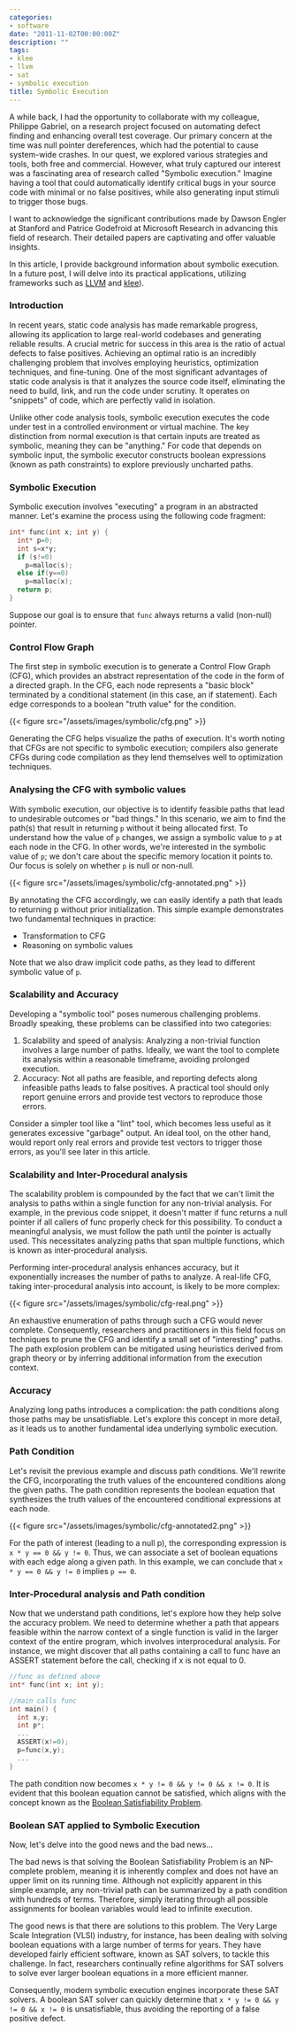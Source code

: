 ```yaml
---
categories:
- software
date: "2011-11-02T00:00:00Z"
description: ""
tags:
- klee
- llvm
- sat
- symbolic execution
title: Symbolic Execution
---
```


A while back, I had the opportunity to collaborate with my colleague, Philippe Gabriel, on a research project focused on automating defect finding and enhancing overall test coverage. Our primary concern at the time was null pointer dereferences, which had the potential to cause system-wide crashes. In our quest, we explored various strategies and tools, both free and commercial. However, what truly captured our interest was a fascinating area of research called "Symbolic execution." Imagine having a tool that could automatically identify critical bugs in your source code with minimal or no false positives, while also generating input stimuli to trigger those bugs.

I want to acknowledge the significant contributions made by Dawson Engler at Stanford and Patrice Godefroid at Microsoft Research in advancing this field of research. Their detailed papers are captivating and offer valuable insights.

In this article, I provide background information about symbolic execution. In a future post, I will delve into its practical applications, utilizing frameworks such as [LLVM](http://llvm.org/) and [klee](http://klee.llvm.org/)).

### Introduction
In recent years, static code analysis has made remarkable progress, allowing its application to large real-world codebases and generating reliable results. A crucial metric for success in this area is the ratio of actual defects to false positives. Achieving an optimal ratio is an incredibly challenging problem that involves employing heuristics, optimization techniques, and fine-tuning. One of the most significant advantages of static code analysis is that it analyzes the source code itself, eliminating the need to build, link, and run the code under scrutiny. It operates on "snippets" of code, which are perfectly valid in isolation.

Unlike other code analysis tools, symbolic execution executes the code under test in a controlled environment or virtual machine. The key distinction from normal execution is that certain inputs are treated as symbolic, meaning they can be "anything." For code that depends on symbolic input, the symbolic executor constructs boolean expressions (known as path constraints) to explore previously uncharted paths.

### Symbolic Execution
Symbolic execution involves "executing" a program in an abstracted manner. Let's examine the process using the following code fragment:

```c
int* func(int x; int y) {
  int* p=0;
  int s=x*y;
  if (s!=0)
    p=malloc(s);
  else if(y==0)
    p=malloc(x);
  return p;
}
```

Suppose our goal is to ensure that `func` always returns a valid (non-null) pointer.

### Control Flow Graph
The first step in symbolic execution is to generate a Control Flow Graph (CFG), which provides an abstract representation of the code in the form of a directed graph. In the CFG, each node represents a "basic block" terminated by a conditional statement (in this case, an if statement). Each edge corresponds to a boolean "truth value" for the condition.

{{< figure src="/assets/images/symbolic/cfg.png" >}}

Generating the CFG helps visualize the paths of execution. It's worth noting that CFGs are not specific to symbolic execution; compilers also generate CFGs during code compilation as they lend themselves well to optimization techniques.

### Analysing the CFG with symbolic values
With symbolic execution, our objective is to identify feasible paths that lead to undesirable outcomes or "bad things." In this scenario, we aim to find the path(s) that result in returning `p` without it being allocated first. To understand how the value of `p` changes, we assign a symbolic value to `p` at each node in the CFG. In other words, we're interested in the symbolic value of `p`; we don't care about the specific memory location it points to. Our focus is solely on whether `p` is null or non-null.

{{< figure src="/assets/images/symbolic/cfg-annotated.png" >}}

By annotating the CFG accordingly, we can easily identify a path that leads to returning p without prior initialization. This simple example demonstrates two fundamental techniques in practice:

* Transformation to CFG
* Reasoning on symbolic values

Note that we also draw implicit code paths, as they lead to different symbolic value of `p`.

### Scalability and Accuracy
Developing a "symbolic tool" poses numerous challenging problems. Broadly speaking, these problems can be classified into two categories:

1. Scalability and speed of analysis: Analyzing a non-trivial function involves a large number of paths. Ideally, we want the tool to complete its analysis within a reasonable timeframe, avoiding prolonged execution.
2. Accuracy: Not all paths are feasible, and reporting defects along infeasible paths leads to false positives. A practical tool should only report genuine errors and provide test vectors to reproduce those errors.

Consider a simpler tool like a "lint" tool, which becomes less useful as it generates excessive "garbage" output. An ideal tool, on the other hand, would report only real errors and provide test vectors to trigger those errors, as you'll see later in this article.

### Scalability and Inter-Procedural analysis
The scalability problem is compounded by the fact that we can't limit the analysis to paths within a single function for any non-trivial analysis. For example, in the previous code snippet, it doesn't matter if func returns a null pointer if all callers of func properly check for this possibility. To conduct a meaningful analysis, we must follow the path until the pointer is actually used. This necessitates analyzing paths that span multiple functions, which is known as inter-procedural analysis.

Performing inter-procedural analysis enhances accuracy, but it exponentially increases the number of paths to analyze. A real-life CFG, taking inter-procedural analysis into account, is likely to be more complex:

{{< figure src="/assets/images/symbolic/cfg-real.png" >}}

An exhaustive enumeration of paths through such a CFG would never complete. Consequently, researchers and practitioners in this field focus on techniques to prune the CFG and identify a small set of "interesting" paths. The path explosion problem can be mitigated using heuristics derived from graph theory or by inferring additional information from the execution context.

### Accuracy
Analyzing long paths introduces a complication: the path conditions along those paths may be unsatisfiable. Let's explore this concept in more detail, as it leads us to another fundamental idea underlying symbolic execution.

### Path Condition
Let's revisit the previous example and discuss path conditions. We'll rewrite the CFG, incorporating the truth values of the encountered conditions along the given paths. The path condition represents the boolean equation that synthesizes the truth values of the encountered conditional expressions at each node.

{{< figure src="/assets/images/symbolic/cfg-annotated2.png" >}}

For the path of interest (leading to a null p), the corresponding expression is ```x * y == 0 && y != 0```. Thus, we can associate a set of boolean equations with each edge along a given path. In this example, we can conclude that ```x * y == 0 && y != 0``` implies ```p == 0```.

### Inter-Procedural analysis and Path condition
Now that we understand path conditions, let's explore how they help solve the accuracy problem. We need to determine whether a path that appears feasible within the narrow context of a single function is valid in the larger context of the entire program, which involves interprocedural analysis. For instance, we might discover that all paths containing a call to func have an ASSERT statement before the call, checking if x is not equal to 0.

```c
//func as defined above
int* func(int x; int y);

//main calls func
int main() {
  int x,y;
  int p*;
  ...
  ASSERT(x!=0);
  p=func(x,y);
  ...
}
```

The path condition now becomes ```x * y != 0 && y != 0 && x != 0```. It is evident that this boolean equation cannot be satisfied, which aligns with the concept known as the [Boolean Satisfiability Problem](http://en.wikipedia.org/wiki/Boolean_satisfiability_problem).

### Boolean SAT applied to Symbolic Execution
Now, let's delve into the good news and the bad news...

The bad news is that solving the Boolean Satisfiability Problem is an NP-complete problem, meaning it is inherently complex and does not have an upper limit on its running time. Although not explicitly apparent in this simple example, any non-trivial path can be summarized by a path condition with hundreds of terms. Therefore, simply iterating through all possible assignments for boolean variables would lead to infinite execution.

The good news is that there are solutions to this problem. The Very Large Scale Integration (VLSI) industry, for instance, has been dealing with solving boolean equations with a large number of terms for years. They have developed fairly efficient software, known as SAT solvers, to tackle this challenge. In fact, researchers continually refine algorithms for SAT solvers to solve ever larger boolean equations in a more efficient manner.

Consequently, modern symbolic execution engines incorporate these SAT solvers. A boolean SAT solver can quickly determine that ```x * y != 0 && y != 0 && x != 0``` is unsatisfiable, thus avoiding the reporting of a false positive defect.
